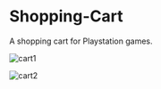 # Shopping-Cart
A shopping cart for Playstation games.

![cart1](https://user-images.githubusercontent.com/72887767/133479985-5cac32e9-de48-4a29-917b-f53f8cc108dc.JPG)

![cart2](https://user-images.githubusercontent.com/72887767/133480038-8373b91a-67d0-4a7c-b372-fbfa23fcf5d7.JPG)

